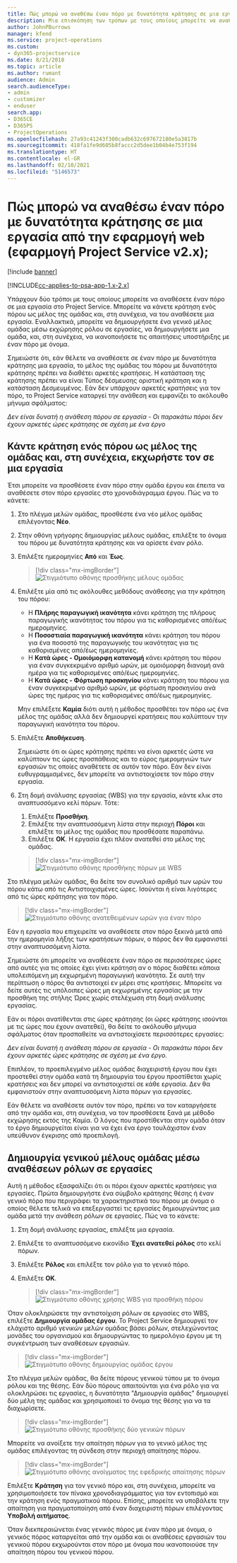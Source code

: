 ```yaml
---
title: Πώς μπορώ να αναθέσω έναν πόρο με δυνατότητα κράτησης σε μια εργασία από την εφαρμογή web
description: Μια επισκόπηση των τρόπων με τους οποίους μπορείτε να αναθέσετε πόρους με δυνατότητα κράτησης.
author: JohnPBurrows
manager: kfend
ms.service: project-operations
ms.custom:
- dyn365-projectservice
ms.date: 8/21/2018
ms.topic: article
ms.author: rumant
audience: Admin
search.audienceType:
- admin
- customizer
- enduser
search.app:
- D365CE
- D365PS
- ProjectOperations
ms.openlocfilehash: 27a93c41243f300cadb632c697672180e5a3817b
ms.sourcegitcommit: 418fa1fe9d605b8faccc2d5dee1b04b4e753f194
ms.translationtype: HT
ms.contentlocale: el-GR
ms.lasthandoff: 02/10/2021
ms.locfileid: "5146573"
---
```

# <a name="how-do-i-assign-a-bookable-resource-to-a-task-in-the-web-app-project-service-app-v2x"></a>Πώς μπορώ να αναθέσω έναν πόρο με δυνατότητα κράτησης σε μια εργασία από την εφαρμογή web (εφαρμογή Project Service v2.x);

[!include [banner](../includes/psa-now-project-operations.md)]

[!INCLUDE[cc-applies-to-psa-app-1.x-2.x](../includes/cc-applies-to-psa-app-1x-2x.md)]

Υπάρχουν δύο τρόποι με τους οποίους μπορείτε να αναθέσετε έναν πόρο σε μια εργασία στο Project Service. Μπορείτε να κάνετε κράτηση ενός πόρου ως μέλος της ομάδας και, στη συνέχεια, να του αναθέσετε μια εργασία. Εναλλακτικά, μπορείτε να δημιουργήσετε ένα γενικό μέλος ομάδας μέσω εκχώρησης ρόλου σε εργασίες, να δημιουργήσετε μια ομάδα, και, στη συνέχεια, να ικανοποιήσετε τις απαιτήσεις υποστήριξης με έναν πόρο με όνομα.

Σημειώστε ότι, εάν θέλετε να αναθέσετε σε έναν πόρο με δυνατότητα κράτησης μια εργασία, το μέλος της ομάδας του πόρου με δυνατότητα κράτησης πρέπει να διαθέτει αρκετές κρατήσεις. Η κατάσταση της κράτησης πρέπει να είναι Τύπος δέσμευσης οριστική κράτηση και η κατάσταση Δεσμευμένος. Εάν δεν υπάρχουν αρκετές κρατήσεις για τον πόρο, το Project Service καταργεί την ανάθεση και εμφανίζει το ακόλουθο μήνυμα σφάλματος:

*Δεν είναι δυνατή η ανάθεση πόρου σε εργασία - Οι παρακάτω πόροι δεν έχουν αρκετές ώρες κράτησης σε σχέση με ένα έργο*

## <a name="book-a-resource-as-a-team-member-and-then-assign-the-resource-to-a-task"></a>Κάντε κράτηση ενός πόρου ως μέλος της ομάδας και, στη συνέχεια, εκχωρήστε τον σε μια εργασία

Έτσι μπορείτε να προσθέσετε έναν πόρο στην ομάδα έργου και έπειτα να αναθέσετε στον πόρο εργασίες στο χρονοδιάγραμμα έργου. Πώς να το κάνετε:
1.  Στο πλέγμα μελών ομάδας, προσθέστε ένα νέο μέλος ομάδας επιλέγοντας **Νέο**.
2.  Στην οθόνη γρήγορης δημιουργίας μέλους ομάδας, επιλέξτε το όνομα του πόρου με δυνατότητα κράτησης και να ορίσετε έναν ρόλο.
3.  Επιλέξτε ημερομηνίες **Από** και **Έως**.

    > [!div class="mx-imgBorder"] 
    > ![Στιγμιότυπο οθόνης προσθήκης μέλους ομάδας](media/FAQ-Resources-to-Tasks2-1.png "Στιγμιότυπο οθόνης προσθήκης μέλους ομάδας")
 
4.  Επιλέξτε μία από τις ακόλουθες μεθόδους ανάθεσης για την κράτηση του πόρου:
    - Η **Πλήρης παραγωγική ικανότητα** κάνει κράτηση της πλήρους παραγωγικής ικανότητας του πόρου για τις καθορισμένες από/έως ημερομηνίες.
    - Η **Ποσοστιαία παραγωγική ικανότητα** κάνει κράτηση του πόρου για ένα ποσοστό της παραγωγικής του ικανότητας για τις καθορισμένες από/έως ημερομηνίες.
    - Η **Κατά ώρες - Ομοιόμορφη κατανομή** κάνει κράτηση του πόρου για έναν συγκεκριμένο αριθμό ωρών, με ομοιόμορφη διανομή ανά ημέρα για τις καθορισμένες από/έως ημερομηνίες.
    - Η **Κατά ώρες - Φόρτωση προσκηνίου** κάνει κράτηση του πόρου για έναν συγκεκριμένο αριθμό ωρών, με φόρτωση προσκηνίου ανά ώρες της ημέρας για τις καθορισμένες από/έως ημερομηνίες.

    Μην επιλέξετε **Καμία** διότι αυτή η μέθοδος προσθέτει τον πόρο ως ένα μέλος της ομάδας αλλά δεν δημιουργεί κρατήσεις που καλύπτουν την παραγωγική ικανότητα του πόρου.
5.  Επιλέξτε **Αποθήκευση**.

    Σημειώστε ότι οι ώρες κράτησης πρέπει να είναι αρκετές ώστε να καλύπτουν τις ώρες προσπάθειας και το εύρος ημερομηνιών των εργασιών τις οποίες αναθέτετε σε αυτόν τον πόρο. Εάν δεν είναι ευθυγραμμισμένες, δεν μπορείτε να αντιστοιχίσετε τον πόρο στην εργασία.

6.  Στη δομή ανάλυσης εργασίας (WBS) για την εργασία, κάντε κλικ στο αναπτυσσόμενο κελί πόρων. Τότε: 

    1. Επιλέξτε **Προσθήκη**.
    2. Επιλέξτε την αναπτυσσόμενη λίστα στην περιοχή **Πόροι** και επιλέξτε το μέλος της ομάδας που προσθέσατε παραπάνω.
    3. Επιλέξτε **ΟΚ**. Η εργασία έχει πλέον ανατεθεί στο μέλος της ομάδας.

    > [!div class="mx-imgBorder"] 
    > ![Στιγμιότυπο οθόνης προσθήκης πόρων με WBS](media/FAQ-Resources-to-Tasks2-2.png "Στιγμιότυπο οθόνης προσθήκης πόρων με WBS")
 
Στο πλέγμα μελών ομάδας, θα δείτε τον συνολικό αριθμό των ωρών του πόρου κάτω από τις Αντιστοιχισμένες ώρες. Ισούνται ή είναι λιγότερες από τις ώρες κράτησης για τον πόρο. 

> [!div class="mx-imgBorder"] 
> ![Στιγμιότυπο οθόνης ανατεθειμένων ωρών για έναν πόρο](media/FAQ-Resources-to-Tasks2-3.png "Στιγμιότυπο οθόνης ανατεθειμένων ωρών για έναν πόρο")
 
Εάν η εργασία που επιχειρείτε να αναθέσετε στον πόρο ξεκινά μετά από την ημερομηνία λήξης των κρατήσεων πόρων, ο πόρος δεν θα εμφανιστεί στην αναπτυσσόμενη λίστα.

Σημειώστε ότι μπορείτε να αναθέσετε έναν πόρο σε περισσότερες ώρες από αυτές για τις οποίες έχει γίνει κράτηση αν ο πόρος διαθέτει κάποια υπολειπόμενη μη εκχωρημένη παραγωγική ικανότητα. Σε αυτή την περίπτωση ο πόρος θα αντιστοιχεί εν μέρει στις κρατήσεις. Μπορείτε να δείτε αυτές τις υπόλοιπες ώρες μη εκχωρημένης εργασίας με την προσθήκη της στήλης Ώρες χωρίς στελέχωση στη δομή ανάλυσης εργασίας.

Εάν οι πόροι ανατίθενται στις ώρες κράτησης (οι ώρες κράτησης ισούνται με τις ώρες που έχουν ανατεθεί), θα δείτε το ακόλουθο μήνυμα σφάλματος όταν προσπαθείτε να αντιστοιχίσετε περισσότερες εργασίες:

*Δεν είναι δυνατή η ανάθεση πόρου σε εργασία - Οι παρακάτω πόροι δεν έχουν αρκετές ώρες κράτησης σε σχέση με ένα έργο.*

Επιπλέον, το προεπιλεγμένο μέλος ομάδας διαχειριστή έργου που έχει προστεθεί στην ομάδα κατά τη δημιουργία του έργου προστίθεται χωρίς κρατήσεις και δεν μπορεί να αντιστοιχιστεί σε κάθε εργασία. Δεν θα εμφανιστούν στην αναπτυσσόμενη λίστα πόρων για εργασίες.

Εάν θέλετε να αναθέσετε αυτόν τον πόρο, πρέπει να τον καταργήσετε από την ομάδα και, στη συνέχεια, να τον προσθέσετε ξανά με μέθοδο εκχώρησης εκτός της Καμία. Ο λόγος που προστίθενται στην ομάδα όταν το έργο δημιουργείται είναι για να έχει ένα έργο τουλάχιστον έναν υπεύθυνον έγκρισης από προεπιλογή.

## <a name="create-a-generic-team-member-through-role-assignment-on-tasks"></a>Δημιουργία γενικού μέλους ομάδας μέσω αναθέσεων ρόλων σε εργασίες

Αυτή η μέθοδος εξασφαλίζει ότι οι πόροι έχουν αρκετές κρατήσεις για εργασίες. Πρώτα δημιουργήστε ένα σύμβολο κράτησης θέσης ή έναν γενικό πόρο που περιγράφει τα χαρακτηριστικά του πόρου με όνομα ο οποίος θέλετε τελικά να επεξεργαστεί τις εργασίες δημιουργώντας μια ομάδα μετά την ανάθεση ρόλων σε εργασίες. Πώς να το κάνετε:

1. Στη δομή ανάλυσης εργασίας, επιλέξτε μια εργασία.
2. Επιλέξτε το αναπτυσσόμενο εικονίδιο **Έχει ανατεθεί ρόλος** στο κελί πόρων.
3. Επιλέξτε **Ρόλος** και επιλέξτε τον ρόλο για το γενικό πόρο.
4. Επιλέξτε **OK**.

    > [!div class="mx-imgBorder"] 
    > ![Στιγμιότυπο οθόνης χρήσης WBS για προσθήκη πόρου](media/FAQ-Resources-to-Tasks2-4.png "Στιγμιότυπο οθόνης χρήσης WBS για προσθήκη πόρου")
 
Όταν ολοκληρώσετε την αντιστοίχιση ρόλων σε εργασίες στο WBS, επιλέξτε **Δημιουργία ομάδας έργου**. Το Project Service δημιουργεί τον ελάχιστο αριθμό γενικών μελών ομάδας βάσει ρόλων, στελεχώνοντας μονάδες του οργανισμού και δημιουργώντας το ημερολόγιο έργου με τη συγκέντρωση των αναθέσεων εργασιών.

> [!div class="mx-imgBorder"] 
> ![Στιγμιότυπο οθόνης δημιουργίας ομάδας έργου](media/FAQ-Resources-to-Tasks2-5.png "Στιγμιότυπο οθόνης δημιουργίας ομάδας έργου")
 
Στο πλέγμα μελών ομάδας, θα δείτε πόρους γενικού τύπου με το όνομα ρόλου και της θέσης. Εάν δύο πόρους απαιτούνται για ένα ρόλο για να ολοκληρώσει τις εργασίες, η δυνατότητα "Δημιουργία ομάδας" δημιουργεί δύο μέλη της ομάδας και χρησιμοποιεί το όνομα της θέσης για να τα διαχωρίσετε.

> [!div class="mx-imgBorder"] 
> ![Στιγμιότυπο οθόνης προσθήκης δύο γενικών πόρων](media/FAQ-Resources-to-Tasks2-6.png "Στιγμιότυπο οθόνης προσθήκης δύο γενικών πόρων")
 
Μπορείτε να ανοίξετε την απαίτηση πόρων για το γενικό μέλος της ομάδας επιλέγοντας τη σύνδεση στην περιοχή απαίτησης πόρου.

> [!div class="mx-imgBorder"] 
> ![Στιγμιότυπο οθόνης ανοίγματος της εφεδρικής απαίτησης πόρων](media/FAQ-Resources-to-Tasks2-7.png "Στιγμιότυπο οθόνης ανοίγματος της εφεδρικής απαίτησης πόρων")

Επιλέξτε **Κράτηση** για τον γενικό πόρο και, στη συνέχεια, μπορείτε να χρησιμοποιήσετε τον πίνακα χρονοδιαγράμματος για τον εντοπισμό και την κράτηση ενός πραγματικού πόρου. Επίσης, μπορείτε να υποβάλετε την απαίτηση για πραγματοποίηση από έναν διαχειριστή πόρων επιλέγοντας **Υποβολή αιτήματος**.

Όταν διεκπεραιώνεται ένας γενικός πόρος με έναν πόρο με όνομα, ο γενικός πόρος καταργείται από την ομάδα και οι αναθέσεις εργασιών του γενικού πόρου εκχωρούνται στον πόρο με όνομα που ικανοποιούσε την απαίτηση πόρου του γενικού πόρου.
 

